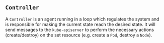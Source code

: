 ## `Controller`

A `Controller` is an agent running in a loop which regulates the system and is responsible for making the current state reach the desired state. It will send messages to the `kube-apiserver` to perform the necessary actions (create/destroy) on the set resource (e.g. create a `Pod`, destroy a `Node`).